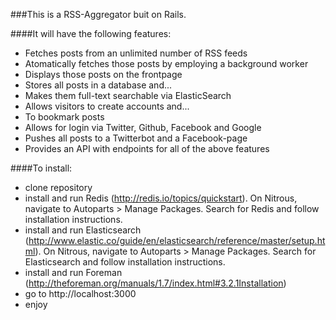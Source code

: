 ###This is a RSS-Aggregator buit on Rails.

####It will have the following features:
* Fetches posts from an unlimited number of RSS feeds
* Atomatically fetches those posts by employing a background worker
* Displays those posts on the frontpage
* Stores all posts in a database and...
* Makes them full-text searchable via ElasticSearch
* Allows visitors to create accounts and...
* To bookmark posts
* Allows for login via Twitter, Github, Facebook and Google
* Pushes all posts to a Twitterbot and a Facebook-page
* Provides an API with endpoints for all of the above features

####To install:
* clone repository
* install and run Redis (http://redis.io/topics/quickstart). On Nitrous, navigate to Autoparts > Manage Packages. Search for Redis and follow installation instructions.
* install and run Elasticsearch (http://www.elastic.co/guide/en/elasticsearch/reference/master/setup.html).  On Nitrous, navigate to Autoparts > Manage Packages. Search for Elasticsearch and follow installation instructions.
* install and run Foreman (http://theforeman.org/manuals/1.7/index.html#3.2.1Installation)
* go to http://localhost:3000
* enjoy


